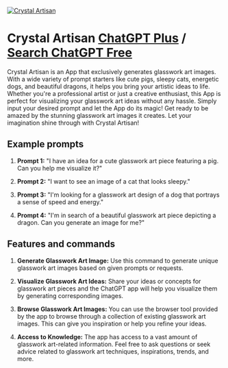
[![Crystal Artisan](https://files.oaiusercontent.com/file-jmAI8tqnkxHZiNObnHkjAgFS?se=2123-10-17T14%3A58%3A05Z&sp=r&sv=2021-08-06&sr=b&rscc=max-age%3D31536000%2C%20immutable&rscd=attachment%3B%20filename%3Dbe14326f-0d0a-4b39-9377-33bb4194750b.png&sig=BYHxdJ2O5S4Yi2Mho2eZ88GY5yWzbzBBkcc0u8H2DJU%3D)](https://chat.openai.com/g/g-w8n53O8A7-crystal-artisan)

# Crystal Artisan [ChatGPT Plus](https://chat.openai.com/g/g-w8n53O8A7-crystal-artisan) / [Search ChatGPT Free](https://gptcall.net/index.html#/?search=Crystal%20Artisan)

Crystal Artisan is an App that exclusively generates glasswork art images. With a wide variety of prompt starters like cute pigs, sleepy cats, energetic dogs, and beautiful dragons, it helps you bring your artistic ideas to life. Whether you're a professional artist or just a creative enthusiast, this App is perfect for visualizing your glasswork art ideas without any hassle. Simply input your desired prompt and let the App do its magic! Get ready to be amazed by the stunning glasswork art images it creates. Let your imagination shine through with Crystal Artisan!

## Example prompts

1. **Prompt 1:** "I have an idea for a cute glasswork art piece featuring a pig. Can you help me visualize it?"

2. **Prompt 2:** "I want to see an image of a cat that looks sleepy."

3. **Prompt 3:** "I'm looking for a glasswork art design of a dog that portrays a sense of speed and energy."

4. **Prompt 4:** "I'm in search of a beautiful glasswork art piece depicting a dragon. Can you generate an image for me?"

## Features and commands

1. **Generate Glasswork Art Image:** Use this command to generate unique glasswork art images based on given prompts or requests.

2. **Visualize Glasswork Art Ideas:** Share your ideas or concepts for glasswork art pieces and the ChatGPT app will help you visualize them by generating corresponding images.

3. **Browse Glasswork Art Images:** You can use the browser tool provided by the app to browse through a collection of existing glasswork art images. This can give you inspiration or help you refine your ideas.

4. **Access to Knowledge:** The app has access to a vast amount of glasswork art-related information. Feel free to ask questions or seek advice related to glasswork art techniques, inspirations, trends, and more.



